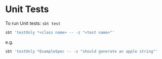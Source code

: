 # Unit Tests

To run Unit tests: ```sbt test```
```bash
sbt 'testOnly *<class name> -- -z "<test name>"'
```
e.g.

```bash
sbt 'testOnly *ExampleSpec -- -z "should generate an apple string"'
```